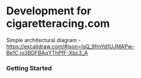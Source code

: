 # Development for cigaretteracing.com

Simple architectural diagram - https://excalidraw.com/#json=IsQ_9fmYd1UJMAPw-Be1C,jo3BDFBAqYThPfF-Xbc3_A

### Getting Started
